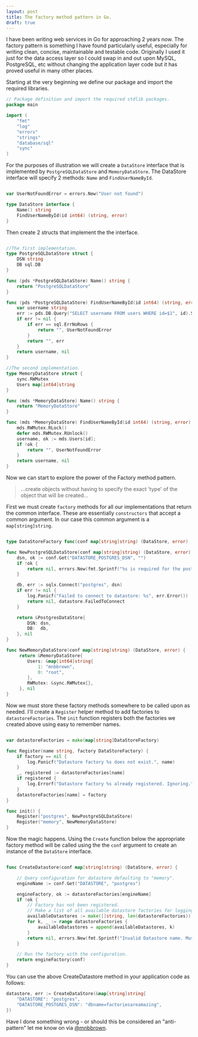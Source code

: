 ```yaml
---
layout: post
title: The factory method pattern in Go.
draft: true
---
```


I have been writing web services in Go for approaching 2 years now. The factory pattern is something I have found particularly useful, especially for writing clean, concise, maintainable and testable code. Originally I used it just for the data access layer so I could swap in and out upon MySQL, PostgreSQL, etc without changing the application layer code but it has proved useful in many other places.

Starting at the very beginning we define our package and import the required libraries.

```go
// Package definition and import the required stdlib packages.
package main

import (
	"fmt"
	"log"
	"errors"
	"strings"
	"database/sql"
	"sync"
)
```

For the purposes of illustration we will create a `DataStore` interface that is implemented by `PostgreSQLDataStore` and `MemoryDataStore`. The DataStore interface will specify 2 methods: `Name` and `FindUserNameById`.

```go

var UserNotFoundError = errors.New("User not found")

type DataStore interface {
	Name() string
	FindUserNameById(id int64) (string, error)
}

```

Then create 2 structs that implement the the interface.

```go

//The first implementation.
type PostgreSQLDataStore struct {
	DSN string
	DB sql.DB
}

func (pds *PostgreSQLDataStore) Name() string {
	return "PostgreSQLDataStore"
}

func (pds *PostgreSQLDataStore) FindUserNameById(id int64) (string, error) {
	var username string
	err := pds.DB.Query("SELECT username FROM users WHERE id=$1", id).Scan(&username)
	if err != nil {
		if err == sql.ErrNoRows {
			return "", UserNotFoundError
		}
		return "", err
	}
	return username, nil
}

//The second implementation.
type MemoryDataStore struct {
	sync.RWMutex
	Users map[int64]string
}

func (mds *MemoryDataStore) Name() string {
	return "MemoryDataStore"
}

func (mds *MemoryDataStore) FindUserNameById(id int64) (string, error) {
	mds.RWMutex.RLock()
	defer mds.RWMutex.RUnlock()
	username, ok := mds.Users[id];
	if !ok {
		return "", UserNotFoundError
	}
	return username, nil
}

```

Now we can start to explore the power of the Factory method pattern.

> ...create objects without having to specify the exact 'type' of the object that will be created...

First we must create `factory` methods for all our implementations that return the common interface. These are essentially `constructors` that accept a common argument. In our case this common argument is a `map[string]string`.

```go

type DataStoreFactory func(conf map[string]string) (DataStore, error)

func NewPostgreSQLDataStore(conf map[string]string) (DataStore, error) {
	dsn, ok := conf.Get("DATASTORE_POSTGRES_DSN", "")
	if !ok {
		return nil, errors.New(fmt.Sprintf("%s is required for the postgres datastore", "DATASTORE_POSTGRES_DSN"))
	}

	db, err := sqlx.Connect("postgres", dsn)
	if err != nil {
		log.Panicf("Failed to connect to datastore: %s", err.Error())
		return nil, datastore.FailedToConnect
	}

	return &PostgresDataStore{
		DSN: dsn,
		DB:  db,
	}, nil
}

func NewMemoryDataStore(conf map[string]string) (DataStore, error) {
	 return &MemoryDataStore{
	 	Users: &map[int64]string{
	 		1: "mnbbrown",
	 		0: "root",
	 	},
	 	RWMutex: &sync.RWMutex{},
	 }, nil
}

```

Now we must store these factory methods somewhere to be called upon as needed. I'll create a `Register` helper method to add factories to `datastoreFactories`. The `init` function registers both the factories we created above using easy to remember names.

```go

var datastoreFactories = make(map[string]DataStoreFactory)

func Register(name string, factory DataStoreFactory) {
	if factory == nil {
		log.Panicf("Datastore factory %s does not exist.", name)
	}
	_, registered := datastoreFactories[name]
	if registered {
		log.Errorf("Datastore factory %s already registered. Ignoring.", name)
	}
	datastoreFactories[name] = factory
}

func init() {
	Register("postgres", NewPostgreSQLDataStore)
	Register("memory", NewMemoryDataStore)
}
```

Now the magic happens. Using the `Create` function below the appropriate factory method will be called using the the `conf` argument to create an instance of the `DataStore` interface.

```go

func CreateDatastore(conf map[string]string) (DataStore, error) {

	// Query configuration for datastore defaulting to "memory".
	engineName := conf.Get("DATASTORE", "postgres")

	engineFactory, ok := datastoreFactories[engineName]
	if !ok {
		// Factory has not been registered.
		// Make a list of all available datastore factories for logging.
		availableDatastores := make([]string, len(datastoreFactories))
		for k, _ := range datastoreFactories {
			availableDatastores = append(availableDatastores, k)
		}
		return nil, errors.New(fmt.Sprintf("Invalid Datastore name. Must be one of: %s", strings.Join(availableDatastores, ", ")))
	}

	// Run the factory with the configuration.
	return engineFactory(conf)
}

```

You can use the above CreateDatastore method in your application code as follows:

```go
datastore, err := CreateDataStore(&map[string]string{
	"DATASTORE": "postgres",
	"DATASTORE_POSTGRES_DSN": "dbname=factoriesareamazing",
})
```

Have I done something wrong - or should this be considered an "anti-pattern" let me know on via [@mnbbrown](https://twitter.com/mnbbrown).
